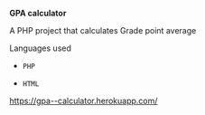 **GPA calculator**

A PHP project that calculates Grade point average

Languages used
*     PHP
*     HTML
 <https://gpa--calculator.herokuapp.com/>
